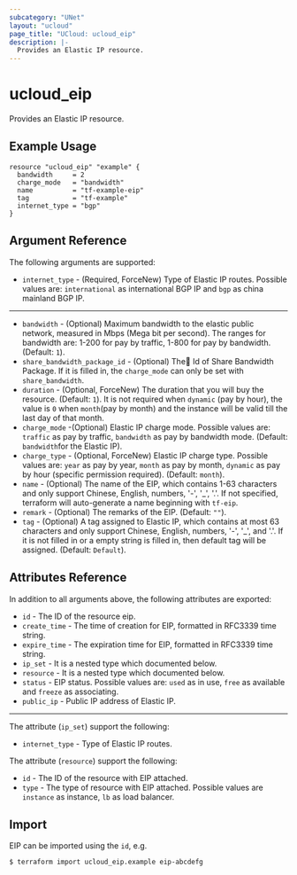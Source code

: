 ```yaml
---
subcategory: "UNet"
layout: "ucloud"
page_title: "UCloud: ucloud_eip"
description: |-
  Provides an Elastic IP resource.
---
```


# ucloud_eip

Provides an Elastic IP resource.

## Example Usage

```hcl
resource "ucloud_eip" "example" {
  bandwidth     = 2
  charge_mode   = "bandwidth"
  name          = "tf-example-eip"
  tag           = "tf-example"
  internet_type = "bgp"
}
```

## Argument Reference

The following arguments are supported:

* `internet_type` - (Required, ForceNew) Type of Elastic IP routes. Possible values are: `international` as international BGP IP and `bgp` as china mainland BGP IP.

- - -

* `bandwidth` - (Optional) Maximum bandwidth to the elastic public network, measured in Mbps (Mega bit per second). The ranges for bandwidth are: 1-200 for pay by traffic, 1-800 for pay by bandwidth. (Default: `1`).
* `share_bandwidth_package_id` - (Optional) The￿ Id of Share Bandwidth Package. If it is filled in, the `charge_mode` can only be set with `share_bandwidth`.
* `duration` - (Optional, ForceNew) The duration that you will buy the resource. (Default: `1`). It is not required when `dynamic` (pay by hour), the value is `0` when `month`(pay by month) and the instance will be valid till the last day of that month.
* `charge_mode` -(Optional) Elastic IP charge mode. Possible values are: `traffic` as pay by traffic, `bandwidth` as pay by bandwidth mode. (Default: `bandwidth`for the Elastic IP).
* `charge_type` - (Optional, ForceNew) Elastic IP charge type. Possible values are: `year` as pay by year, `month` as pay by month, `dynamic` as pay by hour (specific permission required). (Default: `month`).
* `name` - (Optional) The name of the EIP, which contains 1-63 characters and only support Chinese, English, numbers, '-', '_', '.'. If not specified, terraform will auto-generate a name beginning with `tf-eip`.
* `remark` - (Optional) The remarks of the EIP. (Default: `""`).
* `tag` - (Optional) A tag assigned to Elastic IP, which contains at most 63 characters and only support Chinese, English, numbers, '-', '_', and '.'. If it is not filled in or a empty string is filled in, then default tag will be assigned. (Default: `Default`).

## Attributes Reference

In addition to all arguments above, the following attributes are exported:

* `id` - The ID of the resource eip.
* `create_time` - The time of creation for EIP, formatted in RFC3339 time string.
* `expire_time` - The expiration time for EIP, formatted in RFC3339 time string.
* `ip_set` - It is a nested type which documented below.
* `resource` - It is a nested type which documented below.
* `status` - EIP status. Possible values are: `used` as in use, `free` as available and `freeze` as associating.
* `public_ip` - Public IP address of Elastic IP.

- - -

The attribute (`ip_set`) support the following:

* `internet_type` - Type of Elastic IP routes.

The attribute (`resource`) support the following:

* `id` - The ID of the resource with EIP attached.
* `type` - The type of resource with EIP attached. Possible values are `instance` as instance, `lb` as load balancer.

## Import

EIP can be imported using the `id`, e.g.

```
$ terraform import ucloud_eip.example eip-abcdefg
```